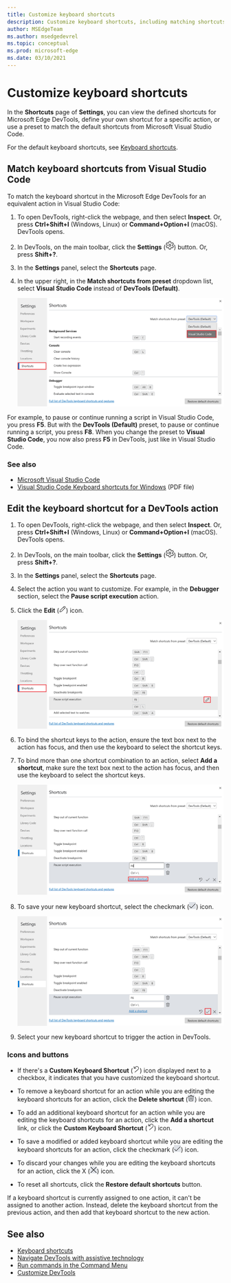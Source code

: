 ```yaml
---
title: Customize keyboard shortcuts
description: Customize keyboard shortcuts, including matching shortcuts from Visual Studio Code.
author: MSEdgeTeam
ms.author: msedgedevrel
ms.topic: conceptual
ms.prod: microsoft-edge
ms.date: 03/10/2021
---
```

# Customize keyboard shortcuts

In the **Shortcuts** page of **Settings**, you can view the defined shortcuts for Microsoft Edge DevTools, define your own shortcut for a specific action, or use a preset to match the default shortcuts from Microsoft Visual Studio Code.

For the default keyboard shortcuts, see [Keyboard shortcuts](../shortcuts/index.md).


<!-- ====================================================================== -->
## Match keyboard shortcuts from Visual Studio Code

To match the keyboard shortcut in the Microsoft Edge DevTools for an equivalent action in Visual Studio Code:

1. To open DevTools, right-click the webpage, and then select **Inspect**.  Or, press **Ctrl+Shift+I** (Windows, Linux) or **Command+Option+I** (macOS).  DevTools opens.

1. In DevTools, on the main toolbar, click the **Settings** (![Settings icon](../media/settings-gear-icon-light-theme.png)) button.  Or, press **Shift+?**.

1. In the **Settings** panel, select the **Shortcuts** page.

1. In the upper right, in the **Match shortcuts from preset** dropdown list, select **Visual Studio Code** instead of **DevTools (Default)**.

   ![Matching keyboard shortcuts in DevTools to Visual Studio Code](./shortcuts-images/match-keyboard-shortcuts-visual-studio-code.png)

For example, to pause or continue running a script in Visual Studio Code, you press **F5**.  But with the **DevTools (Default)** preset, to pause or continue running a script, you press **F8**.  When you change the preset to **Visual Studio Code**, you now also press **F5** in DevTools, just like in Visual Studio Code.

### See also

* [Microsoft Visual Studio Code](https://code.visualstudio.com)
* [Visual Studio Code Keyboard shortcuts for Windows](https://code.visualstudio.com/shortcuts/keyboard-shortcuts-windows.pdf) (PDF file)


<!-- ====================================================================== -->
## Edit the keyboard shortcut for a DevTools action

1. To open DevTools, right-click the webpage, and then select **Inspect**.  Or, press **Ctrl+Shift+I** (Windows, Linux) or **Command+Option+I** (macOS).  DevTools opens.

1. In DevTools, on the main toolbar, click the **Settings** (![Settings icon](../media/settings-gear-icon-light-theme.png)) button.  Or, press **Shift+?**.

1. In the **Settings** panel, select the **Shortcuts** page.

1. Select the action you want to customize.  For example, in the **Debugger** section, select the **Pause script execution** action.

1. Click the **Edit** (![EditKeyboardShortcut](./shortcuts-images/edit-keyboard-shortcut-icon.png)) icon.

   ![Select the action to customize from the Shortcuts page in Settings](./shortcuts-images/experiments-custom-keyboard-shortcuts-select-action.png)

1. To bind the shortcut keys to the action, ensure the text box next to the action has focus, and then use the keyboard to select the shortcut keys.

1. To bind more than one shortcut combination to an action, select **Add a shortcut**, make sure the text box next to the action has focus, and then use the keyboard to select the shortcut keys.

   ![Select the keys you want to assign to the action](./shortcuts-images/experiments-custom-keyboard-shortcuts-enter-key.png)

1. To save your new keyboard shortcut, select the checkmark (![CheckmarkKeyboardShortcut](./shortcuts-images/checkmark-keyboard-shortcut-icon.png)) icon.

   ![Select the checkmark icon to save your new keyboard shortcut](./shortcuts-images/experiments-custom-keyboard-shortcuts-save-shortcut.png)

1. Select your new keyboard shortcut to trigger the action in DevTools.


### Icons and buttons

<!-- keep in same order as screenshot: -->

*  If there's a **Custom Keyboard Shortcut** (![CustomKeyboardShortcut](../media/custom-keyboard-shortcut-icon.png)) icon displayed next to a checkbox, it indicates that you have customized the keyboard shortcut.

*  To remove a keyboard shortcut for an action while you are editing the keyboard shortcuts for an action, click the **Delete shortcut** (![DeleteKeyboardShortcut](./shortcuts-images/delete-keyboard-shortcut-icon.png)) icon.

*  To add an additional keyboard shortcut for an action while you are editing the keyboard shortcuts for an action, click the **Add a shortcut** link, or click the **Custom Keyboard Shortcut** (![CustomKeyboardShortcut](../media/custom-keyboard-shortcut-icon.png)) icon.

*  To save a modified or added keyboard shortcut while you are editing the keyboard shortcuts for an action, click the checkmark (![CheckmarkKeyboardShortcut](../media/checkmark-keyboard-shortcut-icon.png)) icon.

*  To discard your changes while you are editing the keyboard shortcuts for an action, click the X (![XKeyboardShortcut](./shortcuts-images/discard-changes-keyboard-shortcut-icon.png)) icon.

*  To reset all shortcuts, click the **Restore default shortcuts** button.

If a keyboard shortcut is currently assigned to one action, it can't be assigned to another action.  Instead, delete the keyboard shortcut from the previous action, and then add that keyboard shortcut to the new action.


<!-- ====================================================================== -->
## See also

* [Keyboard shortcuts](../shortcuts/index.md)
* [Navigate DevTools with assistive technology](../accessibility/navigation.md)
* [Run commands in the Command Menu](../command-menu/index.md)
* [Customize DevTools](index.md#settings)
